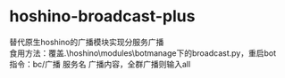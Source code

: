 # hoshino-broadcast-plus
替代原生hoshino的广播模块实现分服务广播   
食用方法：覆盖.\hoshino\modules\botmanage下的broadcast.py，重启bot   
指令：bc/广播 服务名 广播内容，全群广播则输入all
